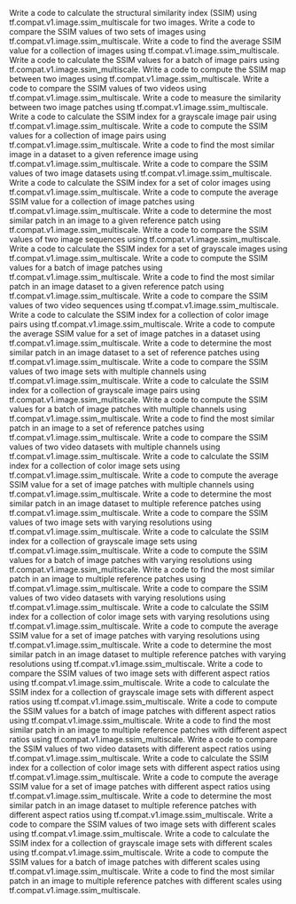 Write a code to calculate the structural similarity index (SSIM) using tf.compat.v1.image.ssim_multiscale for two images.
Write a code to compare the SSIM values of two sets of images using tf.compat.v1.image.ssim_multiscale.
Write a code to find the average SSIM value for a collection of images using tf.compat.v1.image.ssim_multiscale.
Write a code to calculate the SSIM values for a batch of image pairs using tf.compat.v1.image.ssim_multiscale.
Write a code to compute the SSIM map between two images using tf.compat.v1.image.ssim_multiscale.
Write a code to compare the SSIM values of two videos using tf.compat.v1.image.ssim_multiscale.
Write a code to measure the similarity between two image patches using tf.compat.v1.image.ssim_multiscale.
Write a code to calculate the SSIM index for a grayscale image pair using tf.compat.v1.image.ssim_multiscale.
Write a code to compute the SSIM values for a collection of image pairs using tf.compat.v1.image.ssim_multiscale.
Write a code to find the most similar image in a dataset to a given reference image using tf.compat.v1.image.ssim_multiscale.
Write a code to compare the SSIM values of two image datasets using tf.compat.v1.image.ssim_multiscale.
Write a code to calculate the SSIM index for a set of color images using tf.compat.v1.image.ssim_multiscale.
Write a code to compute the average SSIM value for a collection of image patches using tf.compat.v1.image.ssim_multiscale.
Write a code to determine the most similar patch in an image to a given reference patch using tf.compat.v1.image.ssim_multiscale.
Write a code to compare the SSIM values of two image sequences using tf.compat.v1.image.ssim_multiscale.
Write a code to calculate the SSIM index for a set of grayscale images using tf.compat.v1.image.ssim_multiscale.
Write a code to compute the SSIM values for a batch of image patches using tf.compat.v1.image.ssim_multiscale.
Write a code to find the most similar patch in an image dataset to a given reference patch using tf.compat.v1.image.ssim_multiscale.
Write a code to compare the SSIM values of two video sequences using tf.compat.v1.image.ssim_multiscale.
Write a code to calculate the SSIM index for a collection of color image pairs using tf.compat.v1.image.ssim_multiscale.
Write a code to compute the average SSIM value for a set of image patches in a dataset using tf.compat.v1.image.ssim_multiscale.
Write a code to determine the most similar patch in an image dataset to a set of reference patches using tf.compat.v1.image.ssim_multiscale.
Write a code to compare the SSIM values of two image sets with multiple channels using tf.compat.v1.image.ssim_multiscale.
Write a code to calculate the SSIM index for a collection of grayscale image pairs using tf.compat.v1.image.ssim_multiscale.
Write a code to compute the SSIM values for a batch of image patches with multiple channels using tf.compat.v1.image.ssim_multiscale.
Write a code to find the most similar patch in an image to a set of reference patches using tf.compat.v1.image.ssim_multiscale.
Write a code to compare the SSIM values of two video datasets with multiple channels using tf.compat.v1.image.ssim_multiscale.
Write a code to calculate the SSIM index for a collection of color image sets using tf.compat.v1.image.ssim_multiscale.
Write a code to compute the average SSIM value for a set of image patches with multiple channels using tf.compat.v1.image.ssim_multiscale.
Write a code to determine the most similar patch in an image dataset to multiple reference patches using tf.compat.v1.image.ssim_multiscale.
Write a code to compare the SSIM values of two image sets with varying resolutions using tf.compat.v1.image.ssim_multiscale.
Write a code to calculate the SSIM index for a collection of grayscale image sets using tf.compat.v1.image.ssim_multiscale.
Write a code to compute the SSIM values for a batch of image patches with varying resolutions using tf.compat.v1.image.ssim_multiscale.
Write a code to find the most similar patch in an image to multiple reference patches using tf.compat.v1.image.ssim_multiscale.
Write a code to compare the SSIM values of two video datasets with varying resolutions using tf.compat.v1.image.ssim_multiscale.
Write a code to calculate the SSIM index for a collection of color image sets with varying resolutions using tf.compat.v1.image.ssim_multiscale.
Write a code to compute the average SSIM value for a set of image patches with varying resolutions using tf.compat.v1.image.ssim_multiscale.
Write a code to determine the most similar patch in an image dataset to multiple reference patches with varying resolutions using tf.compat.v1.image.ssim_multiscale.
Write a code to compare the SSIM values of two image sets with different aspect ratios using tf.compat.v1.image.ssim_multiscale.
Write a code to calculate the SSIM index for a collection of grayscale image sets with different aspect ratios using tf.compat.v1.image.ssim_multiscale.
Write a code to compute the SSIM values for a batch of image patches with different aspect ratios using tf.compat.v1.image.ssim_multiscale.
Write a code to find the most similar patch in an image to multiple reference patches with different aspect ratios using tf.compat.v1.image.ssim_multiscale.
Write a code to compare the SSIM values of two video datasets with different aspect ratios using tf.compat.v1.image.ssim_multiscale.
Write a code to calculate the SSIM index for a collection of color image sets with different aspect ratios using tf.compat.v1.image.ssim_multiscale.
Write a code to compute the average SSIM value for a set of image patches with different aspect ratios using tf.compat.v1.image.ssim_multiscale.
Write a code to determine the most similar patch in an image dataset to multiple reference patches with different aspect ratios using tf.compat.v1.image.ssim_multiscale.
Write a code to compare the SSIM values of two image sets with different scales using tf.compat.v1.image.ssim_multiscale.
Write a code to calculate the SSIM index for a collection of grayscale image sets with different scales using tf.compat.v1.image.ssim_multiscale.
Write a code to compute the SSIM values for a batch of image patches with different scales using tf.compat.v1.image.ssim_multiscale.
Write a code to find the most similar patch in an image to multiple reference patches with different scales using tf.compat.v1.image.ssim_multiscale.